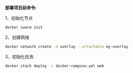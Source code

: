 **部署项目前命令:**

1、初始化节点
```bash
docker swarm init
```
2、创建网络
```bash
docker network create -d overlay --attachable my-overlay
```
3、初始化任务
```bash
docker stack deploy -c docker-compose.yml web
```

